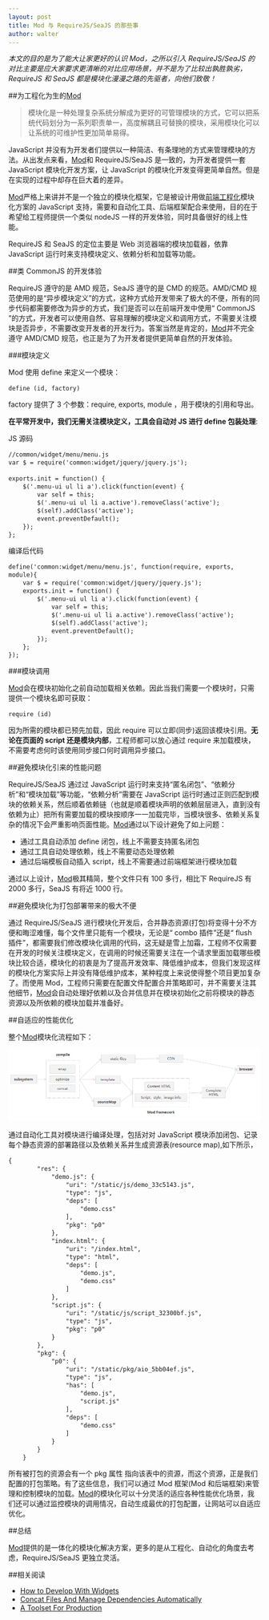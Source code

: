 ```yaml
---
layout: post
title: Mod 与 RequireJS/SeaJS 的那些事
author: walter
---
```


*本文的目的是为了能大让家更好的认识 Mod，之所以引入 RequireJS/SeaJS 的对比主要是应大家要求更清晰的对比应用场景，并不是为了比较出孰胜孰劣，RequireJS 和 SeaJS 都是模块化漫漫之路的先驱者，向他们致敬！*

##为工程化为生的[Mod](https://github.com/fex-team/mod)

>模块化是一种处理复杂系统分解成为更好的可管理模块的方式，它可以把系统代码划分为一系列职责单一，高度解耦且可替换的模块，采用模块化可以让系统的可维护性更加简单易得。

JavaScript 并没有为开发者们提供以一种简洁、有条理地的方式来管理模块的方法。从出发点来看，[Mod](https://github.com/fex-team/mod)和 RequireJS/SeaJS 是一致的，为开发者提供一套 JavaScript 模块化开发方案，让 JavaScript 的模块化开发变得更简单自然。但是在实现的过程中却存在巨大着的差异。

[Mod](https://github.com/fex-team/mod)严格上来讲并不是一个独立的模块化框架，它是被设计用做[前端工程化](http://fis.baidu.com)模块化方案的 JavaScript 支持，需要和自动化工具、后端框架配合来使用，目的在于希望给工程师提供一个类似 nodeJS 一样的开发体验，同时具备很好的线上性能。

RequireJS 和 SeaJS 的定位主要是 Web 浏览器端的模块加载器，依靠 JavaScript 运行时来支持模块定义、依赖分析和加载等功能。


##类 CommonJS 的开发体验

RequireJS 遵守的是 AMD 规范，SeaJS 遵守的是 CMD 的规范。AMD/CMD 规范使用的是“异步模块定义”的方式，这种方式给开发带来了极大的不便，所有的同步代码都需要修改为异步的方式，我们是否可以在前端开发中使用“ CommonJS ”的方式，开发者可以使用自然、容易理解的模块定义和调用方式，不需要关注模块是否异步，不需要改变开发者的开发行为。答案当然是肯定的，[Mod](https://github.com/fex-team/mod)并不完全遵守 AMD/CMD 规范，也正是为了为开发者提供更简单自然的开发体验。

###模块定义

Mod 使用 define 来定义一个模块：

```
define (id, factory)
```

factory 提供了 3 个参数：require, exports, module ，用于模块的引用和导出。

**在平常开发中，我们无需关注模块定义，工具会自动对 JS 进行 define 包装处理**:

JS 源码

```
//common/widget/menu/menu.js
var $ = require('common:widget/jquery/jquery.js');

exports.init = function() {
    $('.menu-ui ul li a').click(function(event) {
        var self = this;
        $('.menu-ui ul li a.active').removeClass('active');
        $(self).addClass('active');
        event.preventDefault();
    });
};
```

编译后代码

```
define('common:widget/menu/menu.js', function(require, exports, module){
    var $ = require('common:widget/jquery/jquery.js');
    exports.init = function() {
        $('.menu-ui ul li a').click(function(event) {
            var self = this;
            $('.menu-ui ul li a.active').removeClass('active');
            $(self).addClass('active');
            event.preventDefault();
        });
    };
});
```

###模块调用

[Mod](https://github.com/fex-team/mod)会在模块初始化之前自动加载相关依赖。因此当我们需要一个模块时，只需提供一个模块名即可获取：

```
require (id)
```

因为所需的模块都已预先加载，因此 require 可以立即(同步)返回该模块引用。**无论在页面的 script 还是模块内部**，工程师都可以放心通过 require 来加载模块，不需要考虑何时该使用同步接口何时调用异步接口。

##避免模块化引来的性能问题

RequireJS/SeaJS 通过过 JavaScript 运行时来支持“匿名闭包”、“依赖分析”和“模块加载”等功能，“依赖分析”需要在 JavaScript 运行时通过正则匹配到模块的依赖关系，然后顺着依赖链（也就是顺着模块声明的依赖层层进入，直到没有依赖为止）把所有需要加载的模块按顺序一一加载完毕，当模块很多、依赖关系复杂的情况下会严重影响页面性能。[Mod](https://github.com/fex-team/mod)通过以下设计避免了如上问题：

- 通过工具自动添加 define 闭包，线上不需要支持匿名闭包
- 通过工具自动处理依赖，线上不需要动态处理依赖
- 通过后端模板自动插入 script，线上不需要通过前端框架进行模块加载

通过以上设计，[Mod](https://github.com/fex-team/mod)极其精简，整个文件只有 100 多行，相比下 RequireJS 有 2000 多行，SeaJS 有将近 1000 行。

##避免模块化为打包部署带来的极大不便

通过 RequireJS/SeaJS 进行模块化开发后，合并静态资源(打包)将变得十分不方便和晦涩难懂，每个文件里只能有一个模块，无论是“ combo 插件”还是“ flush 插件”，都需要我们修改模块化调用的代码，这无疑是雪上加霜，工程师不仅需要在开发的时候关注模块定义，在调用的时候还需要关注在一个请求里面加载哪些模块比较合适，模块化的初衷是为了提高开发效率、降低维护成本，但我们发现这样的模块化方案实际上并没有降低维护成本，某种程度上来说使得整个项目更加复杂了。而使用 Mod，工程师只需要在配置文件配置合并策略即可，并不需要关注其他细节，[Mod](https://github.com/fex-team/mod)会自动处理好依赖以及合并信息并在模块初始化之前将模块的静态资源以及所依赖的模块加载并准备好。


##自适应的性能优化

整个[Mod](https://github.com/fex-team/mod)模块化流程如下：

![framework](/img/fis-modjs-requirejs-seajs/framework.png)

通过自动化工具对模块进行编译处理，包括对对 JavaScript 模块添加闭包、记录每个静态资源的部署路径以及依赖关系并生成资源表(resource map),如下所示，

```
{
        "res": {
            "demo.js": {
                "uri": "/static/js/demo_33c5143.js",
                "type": "js",
                "deps": [
                    "demo.css"
                ],
                "pkg": "p0"
            },
            "index.html": {
                "uri": "/index.html",
                "type": "html",
                "deps": [
                    "demo.js",
                    "demo.css"
                ]
            },
            "script.js": {
                "uri": "/static/js/script_32300bf.js",
                "type": "js",
                "pkg": "p0"
            }
        },
        "pkg": {
            "p0": {
                "uri": "/static/pkg/aio_5bb04ef.js",
                "type": "js",
                "has": [
                    "demo.js",
                    "script.js"
                ],
                "deps": [
                    "demo.css"
                ]
            }
        }
    }
```

所有被打包的资源会有一个 pkg 属性 指向该表中的资源，而这个资源，正是我们配置的打包策略。有了这些信息，我们可以通过 Mod 框架(Mod 和后端框架)来管理和控制模块的加载。[Mod](https://github.com/fex-team/mod)的模块化可以十分灵活的适应各种性能优化场景，我们还可以通过监控模块的调用情况，自动生成最优的打包配置，让网站可以自适应优化。

##总结

[Mod](https://github.com/fex-team/mod)提供的是一体化的模块化解决方案，更多的是从工程化、自动化的角度去考虑，RequireJS/SeaJS 更独立灵活。

##相关阅读

- [How to Develop With Widgets](https://github.com/fex-team/fis-plus/blob/master/doc/widget.md)
- [Concat Files And Manage Dependencies Automatically](https://github.com/fex-team/fis-plus/blob/master/doc/pack-configuration.md)
- [A Toolset For Production](https://github.com/fex-team/fis-plus/blob/master/doc/compilation%20plugin.md)



